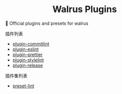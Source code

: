 <h1 align="center">
  Walrus Plugins
</h1>

🍣 Official plugins and presets for walrus

插件列表

* [plugin-commitlint](https://github.com/walrusjs/plugins/tree/master/packages/plugin-commitlint)
* [plugin-eslint](https://github.com/walrusjs/plugins/tree/master/packages/plugin-eslint)
* [plugin-prettier](https://github.com/walrusjs/plugins/tree/master/packages/plugin-prettier)
* [plugin-stylelint](https://github.com/walrusjs/plugins/tree/master/packages/plugin-stylelint)
* [plugin-release](https://github.com/walrusjs/plugins/tree/master/packages/plugin-release)

插件集列表

* [preset-lint](https://github.com/walrusjs/plugins/tree/master/packages/preset-lint)
